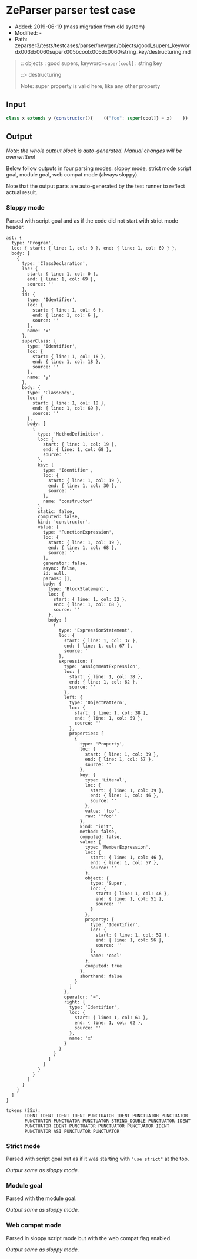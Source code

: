# ZeParser parser test case

- Added: 2019-06-19 (mass migration from old system)
- Modified: -
- Path: zeparser3/tests/testcases/parser/newgen/objects/good_supers_keywordx003dx0060superx005bcoolx005dx0060/string_key/destructuring.md

> :: objects : good supers, keyword=`super[cool]` : string key
>
> ::> destructuring
>
> Note: super property is valid here, like any other property

## Input

`````js
class x extends y {constructor(){    ({"foo": super[cool]} = x)    }}
`````

## Output

_Note: the whole output block is auto-generated. Manual changes will be overwritten!_

Below follow outputs in four parsing modes: sloppy mode, strict mode script goal, module goal, web compat mode (always sloppy).

Note that the output parts are auto-generated by the test runner to reflect actual result.

### Sloppy mode

Parsed with script goal and as if the code did not start with strict mode header.

`````
ast: {
  type: 'Program',
  loc: { start: { line: 1, col: 0 }, end: { line: 1, col: 69 } },
  body: [
    {
      type: 'ClassDeclaration',
      loc: {
        start: { line: 1, col: 0 },
        end: { line: 1, col: 69 },
        source: ''
      },
      id: {
        type: 'Identifier',
        loc: {
          start: { line: 1, col: 6 },
          end: { line: 1, col: 6 },
          source: ''
        },
        name: 'x'
      },
      superClass: {
        type: 'Identifier',
        loc: {
          start: { line: 1, col: 16 },
          end: { line: 1, col: 18 },
          source: ''
        },
        name: 'y'
      },
      body: {
        type: 'ClassBody',
        loc: {
          start: { line: 1, col: 18 },
          end: { line: 1, col: 69 },
          source: ''
        },
        body: [
          {
            type: 'MethodDefinition',
            loc: {
              start: { line: 1, col: 19 },
              end: { line: 1, col: 68 },
              source: ''
            },
            key: {
              type: 'Identifier',
              loc: {
                start: { line: 1, col: 19 },
                end: { line: 1, col: 30 },
                source: ''
              },
              name: 'constructor'
            },
            static: false,
            computed: false,
            kind: 'constructor',
            value: {
              type: 'FunctionExpression',
              loc: {
                start: { line: 1, col: 19 },
                end: { line: 1, col: 68 },
                source: ''
              },
              generator: false,
              async: false,
              id: null,
              params: [],
              body: {
                type: 'BlockStatement',
                loc: {
                  start: { line: 1, col: 32 },
                  end: { line: 1, col: 68 },
                  source: ''
                },
                body: [
                  {
                    type: 'ExpressionStatement',
                    loc: {
                      start: { line: 1, col: 37 },
                      end: { line: 1, col: 67 },
                      source: ''
                    },
                    expression: {
                      type: 'AssignmentExpression',
                      loc: {
                        start: { line: 1, col: 38 },
                        end: { line: 1, col: 62 },
                        source: ''
                      },
                      left: {
                        type: 'ObjectPattern',
                        loc: {
                          start: { line: 1, col: 38 },
                          end: { line: 1, col: 59 },
                          source: ''
                        },
                        properties: [
                          {
                            type: 'Property',
                            loc: {
                              start: { line: 1, col: 39 },
                              end: { line: 1, col: 57 },
                              source: ''
                            },
                            key: {
                              type: 'Literal',
                              loc: {
                                start: { line: 1, col: 39 },
                                end: { line: 1, col: 46 },
                                source: ''
                              },
                              value: 'foo',
                              raw: '"foo"'
                            },
                            kind: 'init',
                            method: false,
                            computed: false,
                            value: {
                              type: 'MemberExpression',
                              loc: {
                                start: { line: 1, col: 46 },
                                end: { line: 1, col: 57 },
                                source: ''
                              },
                              object: {
                                type: 'Super',
                                loc: {
                                  start: { line: 1, col: 46 },
                                  end: { line: 1, col: 51 },
                                  source: ''
                                }
                              },
                              property: {
                                type: 'Identifier',
                                loc: {
                                  start: { line: 1, col: 52 },
                                  end: { line: 1, col: 56 },
                                  source: ''
                                },
                                name: 'cool'
                              },
                              computed: true
                            },
                            shorthand: false
                          }
                        ]
                      },
                      operator: '=',
                      right: {
                        type: 'Identifier',
                        loc: {
                          start: { line: 1, col: 61 },
                          end: { line: 1, col: 62 },
                          source: ''
                        },
                        name: 'x'
                      }
                    }
                  }
                ]
              }
            }
          }
        ]
      }
    }
  ]
}

tokens (25x):
       IDENT IDENT IDENT IDENT PUNCTUATOR IDENT PUNCTUATOR PUNCTUATOR
       PUNCTUATOR PUNCTUATOR PUNCTUATOR STRING_DOUBLE PUNCTUATOR IDENT
       PUNCTUATOR IDENT PUNCTUATOR PUNCTUATOR PUNCTUATOR IDENT
       PUNCTUATOR ASI PUNCTUATOR PUNCTUATOR
`````

### Strict mode

Parsed with script goal but as if it was starting with `"use strict"` at the top.

_Output same as sloppy mode._

### Module goal

Parsed with the module goal.

_Output same as sloppy mode._

### Web compat mode

Parsed in sloppy script mode but with the web compat flag enabled.

_Output same as sloppy mode._
